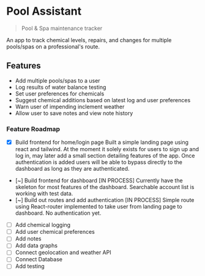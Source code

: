 # Pool Assistant

> Pool & Spa maintenance tracker

An app to track chemical levels, repairs, and changes for multiple pools/spas on a professional's route.

## Features

- Add multiple pools/spas to a user
- Log results of water balance testing
- Set user preferences for chemicals
- Suggest chemical additions based on latest log and user preferences
- Warn user of impending inclement weather
- Allow user to save notes and view note history

### Feature Roadmap

- [x] Build frontend for home/login page
      Built a simple landing page using react and tailwind. At the moment it solely exists for users to sign up and log in, may later add a small section detailing features of the app. Once authentication is added users will be able to bypass directly to the dashboard as long as they are authenticated.
- [~] Build frontend for dashboard
  [IN PROCESS] Currently have the skeleton for most features of the dashboard. Searchable account list is working with test data.
- [~] Build out routes and add authentication
  [IN PROCESS] Simple route using React-router implemented to take user from landing page to dashboard. No authentication yet.
- [ ] Add chemical logging
- [ ] Add user chemical preferences
- [ ] Add notes
- [ ] Add data graphs
- [ ] Connect geolocation and weather API
- [ ] Connect Database
- [ ] Add testing
